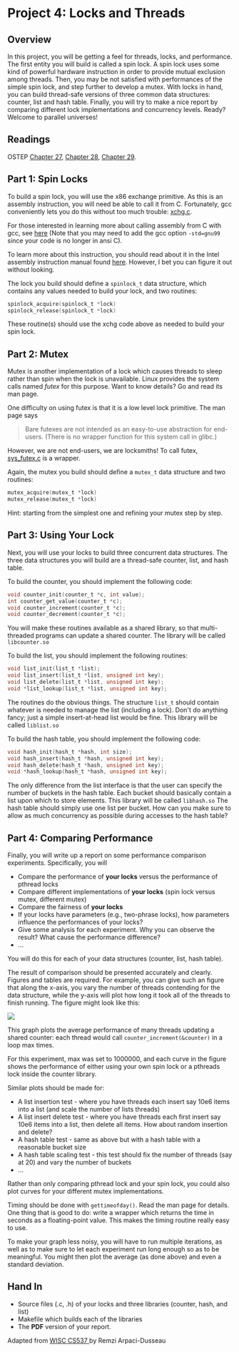 # Project 4: Locks and Threads

## Overview

In this project, you will be getting a feel for threads, locks, and performance. The first entity you will build is called a spin lock. A spin lock uses some kind of powerful hardware instruction in order to provide mutual exclusion among threads. Then, you may be not satisfied with performances of the simple spin lock, and step further to develop a mutex. With locks in hand, you can build thread-safe versions of three common data structures: counter, list and hash table. Finally, you will try to make a nice report by comparing different lock implementations and  concurrency levels. Ready? Welcome to parallel universes!

## Readings

OSTEP [Chapter 27](http://pages.cs.wisc.edu/~remzi/OSTEP/threads-api.pdf), [Chapter 28](http://pages.cs.wisc.edu/~remzi/OSTEP/threads-locks.pdf), [Chapter 29](http://pages.cs.wisc.edu/~remzi/OSTEP/threads-locks-usage.pdf).

## Part 1: Spin Locks

To build a spin lock, you will use the x86 exchange primitive. As this is an assembly instruction, you will need be able to call it from C. Fortunately, gcc conveniently lets you do this without too much trouble: [xchg.c](../src/xchg.c).

For those interested in learning more about calling assembly from C with gcc, see [here](http://www.ibiblio.org/gferg/ldp/GCC-Inline-Assembly-HOWTO.html) (Note that you may need to add the gcc option `-std=gnu99` since your code is no longer in ansi C).

To learn more about this instruction, you should read about it in the Intel assembly instruction manual found [here](http://www.intel.com/assets/pdf/manual/253666.pdf). However, I bet you can figure it out without looking.

The lock you build should define a `spinlock_t` data structure, which contains any values needed to build your lock, and two routines:

```C
spinlock_acquire(spinlock_t *lock)
spinlock_release(spinlock_t *lock)
```

These routine(s) should use the xchg code above as needed to build your spin lock.

## Part 2: Mutex

Mutex is another implementation of a lock which causes threads to sleep rather than spin when the lock is unavailable. Linux provides the system calls named *futex* for this purpose. Want to know details? Go and read its man page.

One difficulty on using futex is that it is a low level lock primitive. The man page says

> Bare futexes are not intended as an easy-to-use abstraction for end-users. (There is no wrapper function for this system call in glibc.)

However, we are not end-users, we are locksmiths! To call futex, [sys_futex.c](../src/sys_futex.c) is a wrapper.

Again, the mutex you build should define a `mutex_t` data structure and two routines:

```C
mutex_acquire(mutex_t *lock)
mutex_release(mutex_t *lock)
```

Hint: starting from the simplest one and refining your mutex step by step.


## Part 3: Using Your Lock

Next, you will use your locks to build three concurrent data structures. The three data structures you will build are a thread-safe counter, list, and hash table.

To build the counter, you should implement the following code:

```C
void counter_init(counter_t *c, int value);
int counter_get_value(counter_t *c);
void counter_increment(counter_t *c);
void counter_decrement(counter_t *c);
```

You will make these routines available as a shared library, so that multi-threaded programs can update a shared counter. The library will be called `libcounter.so`

To build the list, you should implement the following routines:

```C
void list_init(list_t *list);
void list_insert(list_t *list, unsigned int key);
void list_delete(list_t *list, unsigned int key);
void *list_lookup(list_t *list, unsigned int key);
```

The routines do the obvious things. The structure `list_t` should contain whatever is needed to manage the list (including a lock). Don't do anything fancy; just a simple insert-at-head list would be fine. This library will be called `liblist.so`

To build the hash table, you should implement the following code:

```C
void hash_init(hash_t *hash, int size);
void hash_insert(hash_t *hash, unsigned int key);
void hash_delete(hash_t *hash, unsigned int key);
void *hash_lookup(hash_t *hash, unsigned int key);
```

The only difference from the list interface is that the user can specify the number of buckets in the hash table. Each bucket should basically contain a list upon which to store elements. This library will be called `libhash.so`
The hash table should simply use one list per bucket. How can you make sure to allow as much concurrency as possible during accesses to the hash table?

## Part 4: Comparing Performance

Finally, you will write up a report on some performance comparison experiments. Specifically, you will 

* Compare the performance of **your locks** versus the performance of pthread locks
* Compare different implementations of **your locks** (spin lock versus mutex, different mutex)
* Compare the fairness of **your locks**
* If your locks have parameters (e.g., two-phrase locks), how parameters influence the performances of your locks?
* Give some analysis for each experiment. Why you can observe the result? What cause the performance difference? 
* ...

You will do this for each of your data structures (counter, list, hash table). 

The result of comparison should be presented accurately and clearly. Figures and tables are required. For example, you can give such an figure that along the x-axis, you vary the number of threads contending for the data structure, while the y-axis will plot how long it took all of the threads to finish running. The figure might look like this:

![](http://pages.cs.wisc.edu/~remzi/Classes/537/Spring2010/Projects/data.jpg)

This graph plots the average performance of many threads updating a shared counter: each thread would call `counter_increment(&counter)` in a loop max times.

For this experiment, max was set to 1000000, and each curve in the figure shows the performance of either using your own spin lock or a pthreads lock inside the counter library.

Similar plots should be made for:

* A list insertion test - where you have threads each insert say 10e6 items into a list (and scale the number of lists threads)
* A list insert delete test - where you have threads each first insert say 10e6 items into a list, then delete all items. How about random insertion and delete?
* A hash table test - same as above but with a hash table with a reasonable bucket size
* A hash table scaling test - this test should fix the number of threads (say at 20) and vary the number of buckets
* ...

Rather than only comparing pthread lock and your spin lock, you could also plot curves for your different mutex implementations.

Timing should be done with `gettimeofday()`. Read the man page for details. One thing that is good to do: write a wrapper which returns the time in seconds as a floating-point value. This makes the timing routine really easy to use.

To make your graph less noisy, you will have to run multiple iterations, as well as to make sure to let each experiment run long enough so as to be meaningful. You might then plot the average (as done above) and even a standard deviation.

## Hand In

* Source files (.c, .h) of your locks and three libraries (counter, hash, and list)
* Makefile which builds each of the libraries
* The **PDF** version of your report.

<div id="footer">
  Adapted from <a href="http://pages.cs.wisc.edu/~remzi/Classes/537/Spring2010/Projects/p4.html"> WISC CS537 </a> by Remzi Arpaci-Dusseau 
</div>
